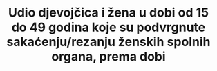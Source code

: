 ﻿---
indicator_definition: >-
  Od UNICEF-a: Ovaj pokazatelj odnosi se na udio djevojčica i žena u dobi od 15 do 49 godina koje su podvrgnute mučenju/rezanju ženskih genitalija (FGM/C). Izračunava se dijeljenjem broja djevojčica i žena u dobi od 15 do 49 godina koji su podvrgnuti FGM/C sa ukupnim brojem djevojčica i žena u dobi od 15 do 49 godina u populaciji.
title: >-
  Udio djevojčica i žena u dobi od 15 do 49 godina koje su podvrgnute sakaćenju/rezanju ženskih spolnih organa, prema dobi
permalink: /5-3-2/
sdg_goal: 5
layout: indicator
indicator: 5.3.2
indicator_variable: null
graph: null
graph_type_description: CDC  program  (incl  NCHS)  has  no  data
graph_status_notes: unk
variable_description: null
variable_notes: null
un_designated_tier: '2'
un_custodial_agency: 'UNICEF  (Partnering  Agencies::  UNFPA,  WHO)'
target_id: '5.3'
has_metadata: true
goal_meta_link: 'http://unstats.un.org/sdgs/files/metadata-compilation/Metadata-Goal-5.pdf'
goal_meta_link_page: 10
indicator_name: >-
  Udio djevojčica i žena u dobi od 15 do 49 godina koje su podvrgnute sakaćenju/rezanju ženskih spolnih organa, prema dobi
target: >-
  Ukloniti sve štetne postupke, poput braka koji uključuje djecu, ranog ulaska u brak, prisilnog braka te sakaćenja ženskih genitalija.
source_title: null
source_notes: null
published: true  

rationale_interpretation: "Od UNICEF-a: \ nFGM/C predstavlja kršenje prava djevojaka i ženskih ljudskih prava. Postoji obimna literatura koja dokumentira negativne zdravstvene posljedice FGM / C u kratkoročnom i dugoročnom razdoblju. FGM/C inkriminiran je nizom međunarodnih ugovora i konvencija uključujući Opću deklaraciju o ljudskim pravima (članak 25.). FGM/C također se može smatrati oblikom nasilja nad ženama i stoga se može pozvati na Konvenciju UN-a o ukidanju svih oblika diskriminacije žena. Slično tome, definiran je kao oblik mučenja i dovodi ga se pod opseg Konvencije protiv mučenja i drugog okrutnog, neljudskog ili ponižavajućeg postupanja ili kažnjavanja. Štoviše, budući da se FGM/C smatra tradicionalnom praksom koja šteti zdravlju djece i u većini je slučajeva izvedena na maloljetnim osobama, krši Konvenciju o pravima djeteta. Postojeće nacionalno zakonodavstvo u mnogim državama također uključuje eksplicitne zabrane protiv FGM/C. \ n \ nOd WHO: Mutilacija genitalija žena (FGM) obuhvaća sve postupke koji uključuju djelomično ili potpuno uklanjanje vanjskih genitalija ili druge ozljede ženskih genitalnih organa iz ne-medicinskih razloga [1]. Iako je međunarodno priznato kao kršenje ljudskih prava (uključujući: pravo na nediskriminaciju na temelju spola, pravo na život, pravo na najviši dostignuti standard zdravlja, pravo na slobodu od mučenja ili okrutnog, nečovječno ili ponižavajućeg postupanja, kao i prava djeteta), te je zakonodavstvo koje zabranjuje takav postupak već uvedeno u mnogim zemljama, ali bez obzira na to praksa izvođenja je još uvijek dokumentirana. \ nWHO klasificira FGM u četiri vrste: [1] \ n \ tTip I: Djelomično ili potpuno uklanjanje klitorisa i / ili prepucije (klitoridektomija). \ n \ tTip II: Djelomično ili potpuno uklanjanje klitorisa i labia minora, sa ili bez izrezivanja labia majora (izrezivanje). Tip III: Usklađivanje vaginalnog otvora s izradom pokrovne brtve rezanjem i prilagodbom malih usana i / ili usne šupljine, sa ili bez izrezivanja klitorisa (infibulacija). \ n \ tTip IV: Sve ostale štetne postupke za ženske genitalije u ne-medicinske svrhe, na primjer: bacanje, povlačenje, bušenje, urezivanje, struganje i kauterizacija. Uklanjanje ili oštećenje zdravog, normalnog genitalnog tkiva koje ometa prirodno funkcioniranje tijela i uzrokuje nekoliko neposrednih i dugoročnih zdravstvenih posljedica."
---